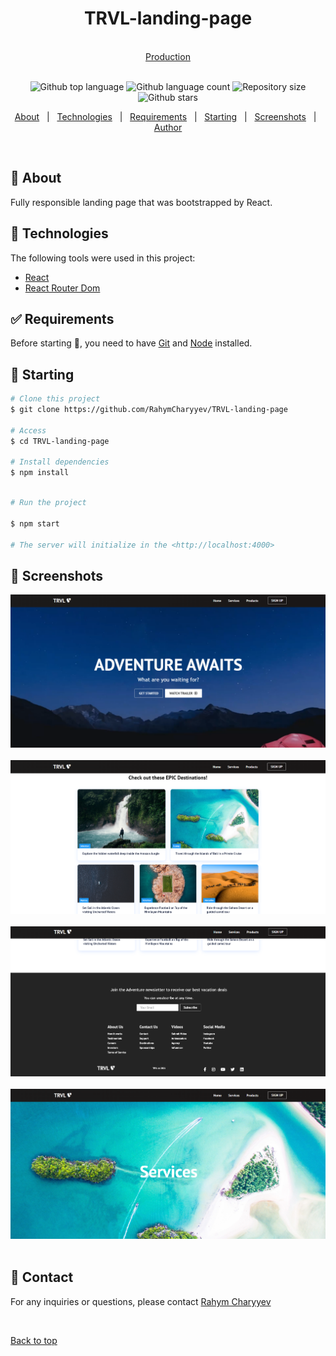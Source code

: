 <h1 align="center" id="top">TRVL-landing-page</h1>
&#xa0;
<div align="center">
<a href="https://trvl-landing-page.vercel.app/">Production</a>
</div>
&#xa0;
<p align="center">
  <img alt="Github top language" src="https://img.shields.io/github/languages/top/RahymCharyyev/TRVL-landing-page?color=56BEB8">

  <img alt="Github language count" src="https://img.shields.io/github/languages/count/RahymCharyyev/TRVL-landing-page?color=56BEB8">

  <img alt="Repository size" src="https://img.shields.io/github/repo-size/RahymCharyyev/TRVL-landing-page?color=56BEB8">

  <!-- <img alt="License" src="https://img.shields.io/github/license/RahymCharyyev/TRVL-landing-page?color=56BEB8"> -->

  <!-- <img alt="Github issues" src="https://img.shields.io/github/issues/RahymCharyyev/TRVL-landing-page?color=56BEB8" /> -->

  <!-- <img alt="Github forks" src="https://img.shields.io/github/forks/RahymCharyyev/TRVL-landing-page?color=56BEB8" /> -->

  <img alt="Github stars" src="https://img.shields.io/github/stars/RahymCharyyev/TRVL-landing-page?color=56BEB8" />
</p>

<!-- Status -->

<!-- <h4 align="center">
	🚧  Youtube Search 🚀 Under construction...  🚧
</h4>

<hr> -->

<p align="center">
  <a href="#dart-about">About</a> &#xa0; | &#xa0; 
  <a href="#rocket-technologies">Technologies</a> &#xa0; | &#xa0;
  <a href="#white_check_mark-requirements">Requirements</a> &#xa0; | &#xa0;
  <a href="#checkered_flag-starting">Starting</a> &#xa0; | &#xa0;
  <a href="#memo-screenshots">Screenshots</a> &#xa0; | &#xa0;
  <a href="#memo-contact">Author</a> 
</p>

<br>

## :dart: About

Fully responsible landing page that was bootstrapped by React.

## :rocket: Technologies

The following tools were used in this project:

- [React](https://pt-br.reactjs.org/)
- [React Router Dom](https://reactrouter.com/en/main)

## :white_check_mark: Requirements

Before starting :checkered_flag:, you need to have [Git](https://git-scm.com) and [Node](https://nodejs.org/en/) installed.

## :checkered_flag: Starting

```bash
# Clone this project
$ git clone https://github.com/RahymCharyyev/TRVL-landing-page

# Access
$ cd TRVL-landing-page

# Install dependencies
$ npm install

```

```bash

# Run the project

$ npm start

# The server will initialize in the <http://localhost:4000>

```

## :memo: Screenshots

![Alt text](1.png) \
&#xa0;
![Alt text](2.png) \
&#xa0;
![Alt text](3.png) \
&#xa0;
![Alt text](4.png) \
&#xa0;

## :memo: Contact

For any inquiries or questions, please contact <a href="https://github.com/RahymCharyyev" target="_blank">Rahym Charyyev</a>

&#xa0;

<a href="#top">Back to top</a>
